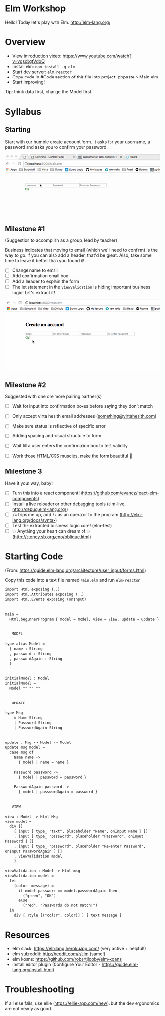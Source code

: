 # Elm Workshop

Hello! Today let's play with Elm.
http://elm-lang.org/

# Overview

- View introduction video: https://www.youtube.com/watch?v=vgsckgtVdoQ
- Install elm: `npm install -g elm`
- Start dev server: `elm-reactor`
- Copy code in #Code section of this file into project: pbpaste > Main.elm
- Start improving!

Tip: think data first, change the Model first.

# Syllabus
## Starting

Start with our humble create account form. It asks for your username, a password and asks you to confirm your password.

![Screengif of the starting form](doc/start.gif)

## Milestone #1

(Suggestion to accomplish as a group, lead by teacher)

Business indicates that moving to email (which we'll need to confirm) is the way to go. If you can also add a header, that'd be great. Also, take some time to leave it better than you found it!

- [ ] Change name to email
- [ ] Add confirmation email box
- [ ] Add a header to explain the form
- [ ] The let statement in the `viewValidation` is hiding important business logic! Let's extract it!

![Screengif of the starting form](doc/milestone1.gif)

## Milestone #2

Suggested with one ore more pairing partner(s)

- [ ] Wait for input into confirmation boxes before saying they don't match
- [ ] Only accept virta health email addresses (something@virtahealth.com)
- [ ] Make sure status is reflective of specific error
- [ ] Adding spacing and visual structure to form
- [ ] Wait till a user enters the confirmation box to test validity
- [ ] Work those HTML/CSS muscles, make the form beautiful 💃


## Milestone 3

Have it your way, baby!

- [ ] Turn this into a react component! (https://github.com/evancz/react-elm-components)
- [ ] Install a live reloader or other debugging tools (elm-live, http://debug.elm-lang.org/)
- [ ] `/=` trips me up, add `!=` as an operator to the program (http://elm-lang.org/docs/syntax)
- [ ] Test the extracted business logic core! (elm-test)
- [ ] ✨ Anything your heart can dream of ✨ (http://stoney.sb.org/eno/oblique.html)

# Starting Code

(From: https://guide.elm-lang.org/architecture/user_input/forms.html)

Copy this code into a text file named `Main.elm` and run `elm-reactor`

```
import Html exposing (..)
import Html.Attributes exposing (..)
import Html.Events exposing (onInput)


main =
  Html.beginnerProgram { model = model, view = view, update = update }


-- MODEL

type alias Model =
  { name : String
  , password : String
  , passwordAgain : String
  }


initialModel : Model
initialModel =
  Model "" "" ""


-- UPDATE

type Msg
    = Name String
    | Password String
    | PasswordAgain String


update : Msg -> Model -> Model
update msg model =
  case msg of
    Name name ->
      { model | name = name }

    Password password ->
      { model | password = password }

    PasswordAgain password ->
      { model | passwordAgain = password }


-- VIEW

view : Model -> Html Msg
view model =
  div []
    [ input [ type_ "text", placeholder "Name", onInput Name ] []
    , input [ type_ "password", placeholder "Password", onInput Password ] []
    , input [ type_ "password", placeholder "Re-enter Password", onInput PasswordAgain ] []
    , viewValidation model
    ]

viewValidation : Model -> Html msg
viewValidation model =
  let
    (color, message) =
      if model.password == model.passwordAgain then
        ("green", "OK")
      else
        ("red", "Passwords do not match!")
  in
    div [ style [("color", color)] ] [ text message ]
```

# Resources

- elm slack: https://elmlang.herokuapp.com/ (very active + helpful!)
- elm subreddit: http://reddit.com/r/elm (same!)
- elm koans: https://github.com/robertjlooby/elm-koans
- install editor plugin (Configure Your Editor - https://guide.elm-lang.org/install.html)

# Troubleshooting

If all else fails, use ellie (https://ellie-app.com/new). but the dev ergonomics are not nearly as good.
